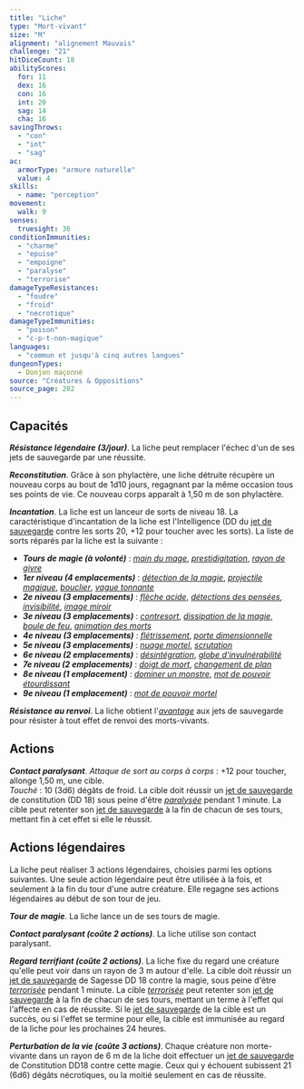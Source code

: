 ```yaml
---
title: "Liche"
type: "Mort-vivant"
size: "M"
alignment: "alignement Mauvais"
challenge: "21"
hitDiceCount: 18
abilityScores:
  for: 11
  dex: 16
  con: 16
  int: 20
  sag: 14
  cha: 16
savingThrows:
  - "con"
  - "int"
  - "sag"
ac:
  armorType: "armure naturelle"
  value: 4
skills:
  - name: "perception"
movement:
  walk: 9
senses:
  truesight: 36
conditionImmunities:
  - "charme"
  - "epuise"
  - "empoigne"
  - "paralyse"
  - "terrorise"
damageTypeResistances:
  - "foudre"
  - "froid"
  - "necrotique"
damageTypeImmunities:
  - "poison"
  - "c-p-t-non-magique"
languages:
  - "commun et jusqu'à cinq autres langues"
dungeonTypes:
  - Donjon maçonné
source: "Créatures & Oppositions"
source_page: 202
---
```

## Capacités
_**Résistance légendaire (3/jour)**_. La liche peut remplacer l'échec d'un de ses jets de sauvegarde par une réussite.

_**Reconstitution**_. Grâce à son phylactère, une liche détruite récupère un nouveau corps au bout de 1d10 jours, regagnant par la même occasion tous ses points de vie. Ce nouveau corps apparaît à 1,50 m de son phylactère.

_**Incantation**_. La liche est un lanceur de sorts de niveau 18. La caractéristique d'incantation de la liche est l'Intelligence (DD du [jet de sauvegarde](/utiliser-les-caracteristiques#jets-de-sauvegarde) contre les sorts 20, +12 pour toucher avec les sorts). La liste de sorts réparés par la liche est la suivante :
* _**Tours de magie (à volonté)**_ : [_main du mage_](/grimoire/main-du-mage), [_prestidigitation_](/grimoire/prestidigitation), [_rayon de givre_](/grimoire/rayon-de-givre)
* _**1er niveau (4 emplacements)**_ : [_détection de la magie_](/grimoire/detection-de-la-magie), [_projectile magique_](/grimoire/projectile-magique), [_bouclier_](/grimoire/bouclier), [_vague tonnante_](/grimoire/vague-tonnante)
* _**2e niveau (3 emplacements)**_ : [_flèche acide_](/grimoire/fleche-acide), [_détections des pensées_](/grimoire/detection-des-pensees), [_invisibilité_](/grimoire/invisibilite), [_image miroir_](/grimoire/image-miroir)
* _**3e niveau (3 emplacements)**_ : [_contresort_](/grimoire/contresort), [_dissipation de la magie_](/grimoire/dissipation-de-la-magie), [_boule de feu_](/grimoire/boule-de-feu), [_animation des morts_](/grimoire/animation-des-morts)
* _**4e niveau (3 emplacements)**_ : [_flétrissement_](/grimoire/fletrissement), [_porte dimensionnelle_](/grimoire/porte-dimensionnelle)
* _**5e niveau (3 emplacements)**_ : [_nuage mortel_](/grimoire/nuage-mortel), [_scrutation_](/grimoire/scrutation)
* _**6e niveau (2 emplacements)**_ : [_désintégration_](/grimoire/desintegration), [_globe d'invulnérabilité_](/grimoire/globe-d-invulnerabilite/)
* _**7e niveau (2 emplacements)**_ : [_doigt de mort_](/grimoire/doigt-de-mort), [_changement de plan_](/grimoire/changement-de-plan)
* _**8e niveau (1 emplacement)**_ : [_dominer un monstre_](/grimoire/dominer-un-monstre), [_mot de pouvoir étourdissant_](/grimoire/mot-de-pouvoir-etourdissant)
* _**9e niveau (1 emplacement)**_ : [_mot de pouvoir mortel_](/grimoire/mot-de-pouvoir-mortel)

_**Résistance au renvoi**_. La liche obtient l'[_avantage_](/utiliser-les-caracteristiques/#avantage-et-desavantage) aux jets de sauvegarde pour résister à tout effet de renvoi des morts-vivants.

## Actions
_**Contact paralysant**_. _Attaque de sort au corps à corps_ : +12 pour toucher, allonge 1,50 m, une cible.  
_Touché_ : 10 (3d6) dégâts de froid. La cible doit réussir un [jet de sauvegarde](/utiliser-les-caracteristiques#jets-de-sauvegarde) de constitution (DD 18) sous peine d'être [_paralysée_](/gerer-la-sante-du-personnage/#paralyse) pendant 1 minute. La cible peut retenter son [jet de sauvegarde](/utiliser-les-caracteristiques#jets-de-sauvegarde) à la fin de chacun de ses tours, mettant fin à cet effet si elle le réussit.

## Actions légendaires
La liche peut réaliser 3 actions légendaires, choisies parmi les options suivantes. Une seule action légendaire peut être utilisée à la fois, et seulement à la fin du tour d'une autre créature. Elle regagne ses actions légendaires au début de son tour de jeu.

_**Tour de magie**_. La liche lance un de ses tours de magie.

_**Contact paralysant (coûte 2 actions)**_. La liche utilise son contact paralysant.

_**Regard terrifiant (coûte 2 actions)**_. La liche fixe du regard une créature qu'elle peut voir dans un rayon de 3 m autour d'elle. La cible doit réussir un [jet de sauvegarde](/utiliser-les-caracteristiques#jets-de-sauvegarde) de Sagesse DD 18 contre la magie, sous peine d'être [_terrorisée_](/gerer-la-sante-du-personnage/#terrorise) pendant 1 minute. La cible [_terrorisée_](/gerer-la-sante-du-personnage/#terrorise) peut retenter son [jet de sauvegarde](/utiliser-les-caracteristiques#jets-de-sauvegarde) à la fin de chacun de ses tours, mettant un terme à l'effet qui l'affecte en cas de réussite. Si le [jet de sauvegarde](/utiliser-les-caracteristiques#jets-de-sauvegarde) de la cible est un succès, ou si l'effet se termine pour elle, la cible est immunisée au regard de la liche pour les prochaines 24 heures.

_**Perturbation de la vie (coûte 3 actions)**_. Chaque créature non morte-vivante dans un rayon de 6 m de la liche doit effectuer un [jet de sauvegarde](/utiliser-les-caracteristiques#jets-de-sauvegarde) de Constitution DD18 contre cette magie. Ceux qui y échouent subissent 21 (6d6) dégâts nécrotiques, ou la moitié seulement en cas de réussite.
